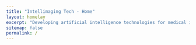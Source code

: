 ```yaml
---
title: "Intellimaging Tech - Home"
layout: homelay
excerpt: "Developing artificial intelligence technologies for medical imaging"
sitemap: false
permalink: /
---
```

<html>    
     <head>
    <meta charset="UTF-8">
    <meta name="viewport" content="width=device-width, initial-scale=1.0">
    <title>Zoom Image on Link Click</title>
    <style>
        /* Container for links */
        .link-container {
            padding: 20px;
        }

        /* Styling for links */
        .image-link {
            display: block;
            margin: 10px 0;
            text-decoration: none;
            color: #007BFF;
            cursor: pointer;
        }

        .image-link:hover {
            text-decoration: underline;
        }

        /* Modal (fixed window) styling */
        .modal {
            display: none;
            position: fixed;
            top: 0;
            left: 0;
            width: 100%;
            height: 100%;
            background-color: rgba(0, 0, 0, 0.8);
            justify-content: center;
            align-items: center;
            z-index: 1000;
        }

        .modal-content {
            position: relative;
            text-align: center;
        }

        .modal-image {
            max-width: 80%;
            max-height: 70vh;
            transition: transform 0.3s ease;
            cursor: pointer;
        }

        .zoomed {
            transform: scale(2); /* 2x zoom */
        }

        .close {
            position: absolute;
            top: 20px;
            right: 30px;
            color: white;
            font-size: 40px;
            cursor: pointer;
        }
    </style>
</head>
<body>
<p style="text-align: justify;">Artificial Intelligence (AI) is revolutionizing medical imaging by enhancing diagnostic precision, streamlining workflow efficiency, and enabling early disease detection. Leveraging machine learning (ML) and deep learning (DL) techniques, AI-driven tools interpret complex medical images—such as MRIs, CT scans, and ultrasounds—transforming radiology and extending its reach across healthcare. These tools expertly identify abnormalities like tumors, fractures, and infections, while supporting early detection of cancers, cardiovascular diseases, and neurological disorders. AI accurately delineates anatomical structures and lesions, facilitating surgical planning, radiation therapy, and other interventions. Additionally, it distinguishes benign from malignant lesions, categorizes disease subtypes, informs personalized treatment strategies, and measures tumor volume, organ size, and vascular characteristics while tracking disease progression and treatment response. Specializing in X-ray tomographic imaging, photoacoustic imaging, and advanced image reconstruction and analysis, we are developing innovative theories, methods, software, and hardware systems for clinical use in disease detection and diagnosis. We welcome collaboration with partners and funding agencies on transformative, high-impact projects.</p>
<br>
<div class="image-gallery"> 
     <a href="#" onclick="openModal('{{ site.url }}{{ site.baseurl }}/images/Slide1.PNG', 'Image1')">
     <img class="mySlides" src="{{ site.url }}{{ site.baseurl }}/images/Slide1.PNG" style="width:100%"/></a>
     <a href="#" onclick="openModal('{{ site.url }}{{ site.baseurl }}/images/Slide1.PNG', 'Image2')">
     <img class="mySlides" src="{{ site.url }}{{ site.baseurl }}/images/Slide000.png" style="width:100%"/></a>
     <a href="#" onclick="openModal('{{ site.url }}{{ site.baseurl }}/images/Slide1.PNG', 'Image3')">
     <img class="mySlides" src="{{ site.url }}{{ site.baseurl }}/images/Slide11.png" style="width:100%"/></a>
     <a href="#" onclick="openModal('{{ site.url }}{{ site.baseurl }}/images/Slide1.PNG', 'Image4')">
     <img class="mySlides" src="{{ site.url }}{{ site.baseurl }}/images/Slide3.png" style="width:100%"/></a>
</div>
<br>
<div style="text-align: center;">
  <button class="w3-button w3-black w3-display-left" onclick="plusDivs(-1)">❮ Prev</button>
  <button class="w3-button w3-black w3-display-right" onclick="plusDivs(1)">Next ❯</button>
</div>

<script>
var slideIndex = 1;
showDivs(slideIndex);

function plusDivs(n) {
  showDivs(slideIndex += n);
}

function showDivs(n) {
  var i;
  var x = document.getElementsByClassName("mySlides");
  if (n > x.length) {slideIndex = 1}
  if (n < 1) {slideIndex = x.length}
  for (i = 0; i < x.length; i++) {
    x[i].style.display = "none";  
  }
  x[slideIndex-1].style.display = "block";  
}
</script>

    <!-- Modal (fixed window) -->
    <div class="modal" id="imageModal">
        <div class="modal-content">
            <span class="close" onclick="closeModal()">×</span>
            <img id="modalImage" class="modal-image" onclick="toggleZoom(this)">
        </div>
    </div>

    <script>
        // Open modal with the linked image
        function openModal(imgSrc, imgAlt) {
            const modal = document.getElementById('imageModal');
            const modalImage = document.getElementById('modalImage');
            modalImage.src = imgSrc;
            modalImage.alt = imgAlt;
            modalImage.classList.remove('zoomed'); // Reset zoom
            modal.style.display = 'flex';
        }

        // Close modal
        function closeModal() {
            document.getElementById('imageModal').style.display = 'none';
        }

        // Toggle zoom on click
        function toggleZoom(image) {
            image.classList.toggle('zoomed');
        }

        // Close modal when clicking outside the image
        document.getElementById('imageModal').onclick = function(e) {
            if (e.target === this) closeModal();
        };
    </script>

</body>
</html>
